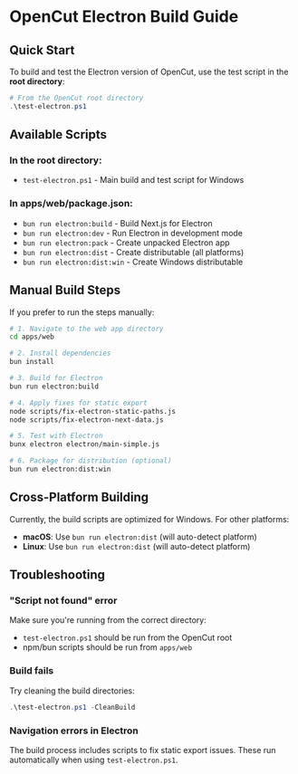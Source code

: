# OpenCut Electron Build Guide

## Quick Start

To build and test the Electron version of OpenCut, use the test script in the **root directory**:

```powershell
# From the OpenCut root directory
.\test-electron.ps1
```

## Available Scripts

### In the root directory:
- `test-electron.ps1` - Main build and test script for Windows

### In apps/web/package.json:
- `bun run electron:build` - Build Next.js for Electron
- `bun run electron:dev` - Run Electron in development mode
- `bun run electron:pack` - Create unpacked Electron app
- `bun run electron:dist` - Create distributable (all platforms)
- `bun run electron:dist:win` - Create Windows distributable

## Manual Build Steps

If you prefer to run the steps manually:

```bash
# 1. Navigate to the web app directory
cd apps/web

# 2. Install dependencies
bun install

# 3. Build for Electron
bun run electron:build

# 4. Apply fixes for static export
node scripts/fix-electron-static-paths.js
node scripts/fix-electron-next-data.js

# 5. Test with Electron
bunx electron electron/main-simple.js

# 6. Package for distribution (optional)
bun run electron:dist:win
```

## Cross-Platform Building

Currently, the build scripts are optimized for Windows. For other platforms:

- **macOS**: Use `bun run electron:dist` (will auto-detect platform)
- **Linux**: Use `bun run electron:dist` (will auto-detect platform)

## Troubleshooting

### "Script not found" error
Make sure you're running from the correct directory:
- `test-electron.ps1` should be run from the OpenCut root
- npm/bun scripts should be run from `apps/web`

### Build fails
Try cleaning the build directories:
```powershell
.\test-electron.ps1 -CleanBuild
```

### Navigation errors in Electron
The build process includes scripts to fix static export issues. These run automatically when using `test-electron.ps1`.